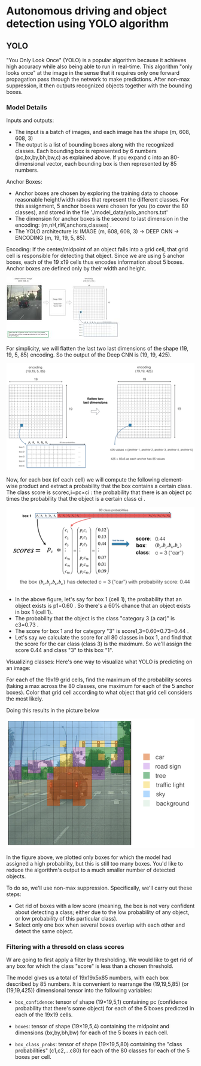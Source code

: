 # Autonomous driving and object detection using YOLO algorithm
## YOLO
"You Only Look Once" (YOLO) is a popular algorithm because it achieves high accuracy while also being able to run in real-time. This algorithm "only looks once" at the image in the sense that it requires only one forward propagation pass through the network to make predictions. After non-max suppression, it then outputs recognized objects together with the bounding boxes.
### Model Details
Inputs and outputs:
- The input is a batch of images, and each image has the shape (m, 608, 608, 3)
- The output is a list of bounding boxes along with the recognized classes. Each bounding box is represented by 6 numbers  (pc,bx,by,bh,bw,c)  as explained above. If you expand  c  into an 80-dimensional vector, each bounding box is then represented by 85 numbers.

Anchor Boxes:
- Anchor boxes are chosen by exploring the training data to choose reasonable height/width ratios that represent the different classes. For this assignment, 5 anchor boxes were chosen for you (to cover the 80 classes), and stored in the file './model_data/yolo_anchors.txt'
- The dimension for anchor boxes is the second to last dimension in the encoding:  (m,nH,nW,anchors,classes) .
- The YOLO architecture is: IMAGE (m, 608, 608, 3) -> DEEP CNN -> ENCODING (m, 19, 19, 5, 85).

Encoding:
If the center/midpoint of an object falls into a grid cell, that grid cell is responsible for detecting that object. Since we are using 5 anchor boxes, each of the 19 x19 cells thus encodes information about 5 boxes. Anchor boxes are defined only by their width and height.

![Image](ImagesYOLO/Picture1.jfif)

For simplicity, we will flatten the last two last dimensions of the shape (19, 19, 5, 85) encoding. So the output of the Deep CNN is (19, 19, 425).

![Image](ImagesYOLO/Picture2.png)

Now, for each box (of each cell) we will compute the following element-wise product and extract a probability that the box contains a certain class.
The class score is  scorec,i=pc×ci : the probability that there is an object  pc  times the probability that the object is a certain class  ci .

![Image](ImagesYOLO/Picture3.png)

- In the above figure, let's say for box 1 (cell 1), the probability that an object exists is  p1=0.60 . So there's a 60% chance that an object exists in box 1 (cell 1).
- The probability that the object is the class "category 3 (a car)" is  c3=0.73 .
- The score for box 1 and for category "3" is  score1,3=0.60×0.73=0.44 .
- Let's say we calculate the score for all 80 classes in box 1, and find that the score for the car class (class 3) is the maximum. So we'll assign the score 0.44 and class "3" to this box "1".

Visualizing classes:
Here's one way to visualize what YOLO is predicting on an image:

For each of the 19x19 grid cells, find the maximum of the probability scores (taking a max across the 80 classes, one maximum for each of the 5 anchor boxes).
Color that grid cell according to what object that grid cell considers the most likely.

Doing this results in the picture below

![Image](ImagesYOLO/Picture4.png)

In the figure above, we plotted only boxes for which the model had assigned a high probability, but this is still too many boxes. You'd like to reduce the algorithm's output to a much smaller number of detected objects.

To do so, we'll use non-max suppression. Specifically, we'll carry out these steps:

- Get rid of boxes with a low score (meaning, the box is not very confident about detecting a class; either due to the low probability of any object, or low probability of this particular class).
- Select only one box when several boxes overlap with each other and detect the same object.

### Filtering with a thresold on class scores
W are going to first apply a filter by thresholding. We would like to get rid of any box for which the class "score" is less than a chosen threshold.

The model gives us a total of 19x19x5x85 numbers, with each box described by 85 numbers. It is convenient to rearrange the (19,19,5,85) (or (19,19,425)) dimensional tensor into the following variables:

- ` box_confidence `: tensor of shape  (19×19,5,1)  containing  pc  (confidence probability that there's some object) for each of the 5 boxes predicted in each of the 19x19 cells.

- ` boxes `: tensor of shape  (19×19,5,4)  containing the midpoint and dimensions  (bx,by,bh,bw)  for each of the 5 boxes in each cell.

- ` box_class_probs `: tensor of shape  (19×19,5,80)  containing the "class probabilities"  (c1,c2,...c80)  for each of the 80 classes for each of the 5 boxes per cell.

